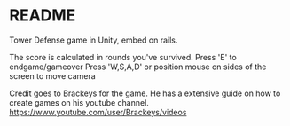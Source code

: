 # README
Tower Defense game in Unity, embed on rails.

The score is calculated in rounds you've survived.
Press 'E' to endgame/gameover
Press 'W,S,A,D' or position mouse on sides of the screen to move camera




Credit goes to Brackeys for the game. He has a extensive guide on how to create games on his youtube channel. https://www.youtube.com/user/Brackeys/videos
